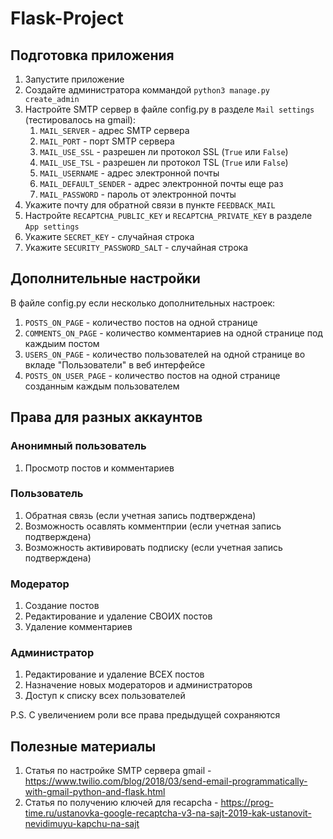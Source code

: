 # Flask-Project

## Подготовка приложения

1. Запустите приложение
2. Создайте администратора коммандой `python3 manage.py create_admin`
3. Настройте SMTP сервер в файле config.py в разделе `Mail settings`
(тестировалось на gmail):
    1. `MAIL_SERVER` - адрес SMTP сервера
    2. `MAIL_PORT` - порт SMTP сервера
    3. `MAIL_USE_SSL` - разрешен ли протокол SSL (`True` или `False`)
    4. `MAIL_USE_TSL` - разрешен ли протокол TSL (`True` или `False`)
    5. `MAIL_USERNAME` - адрес электронной почты
    6. `MAIL_DEFAULT_SENDER` - адрес электронной почты еще раз
    7. `MAIL_PASSWORD` - пароль от электронной почты
4. Укажите почту для обратной связи в пункте `FEEDBACK_MAIL`
5. Настройте `RECAPTCHA_PUBLIC_KEY` и `RECAPTCHA_PRIVATE_KEY` в разделе `App settings`
6. Укажите `SECRET_KEY` - случайная строка
7. Укажите `SECURITY_PASSWORD_SALT` - случайная строка


## Дополнительные настройки

В файле config.py если несколько дополнительных настроек:
1. `POSTS_ON_PAGE` - количество постов на одной странице
2. `COMMENTS_ON_PAGE` - количество комментариев на одной странице под каждыим постом
3. `USERS_ON_PAGE` - количество пользователей на одной странице во вкладе "Пользователи" в веб интерфейсе
4. `POSTS_ON_USER_PAGE` - количество постов на одной странице созданным каждым пользователем


## Права для разных аккаунтов

### Анонимный пользователь
1. Просмотр постов и комментариев

### Пользователь
1. Обратная связь (если учетная запись подтверждена)
2. Возможность осавлять комментприи (если учетная запись подтверждена)
3. Возможность активировать подписку (если учетная запись подтверждена)


### Модератор
1. Создание постов
2. Редактирование и удаление СВОИХ постов
3. Удаление комментариев


### Администратор
1. Редактирование и удаление ВСЕХ постов
2. Назначение новых модераторов и администраторов
3. Доступ к списку всех пользователей

P.S. С увеличением роли все права предыдущей сохраняются


## Полезные материалы

1. Статья по настройке SMTP сервера gmail -
https://www.twilio.com/blog/2018/03/send-email-programmatically-with-gmail-python-and-flask.html
2. Статья по получению ключей для recapcha - 
https://prog-time.ru/ustanovka-google-recaptcha-v3-na-sajt-2019-kak-ustanovit-nevidimuyu-kapchu-na-sajt

